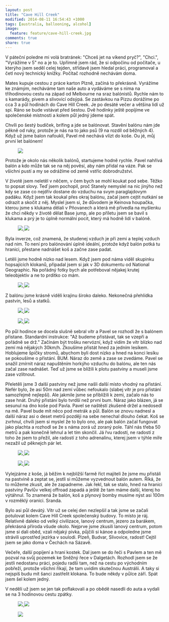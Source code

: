 ```yaml
---
layout: post
title: "Cave Hill Creek"
modified: 2014-08-11 16:54:43 +1000
tags: [australia, ballooning, alcohol]
image:
  feature: feature/cave-hill-creek.jpg
comments: true
share: true
---
```

V páteční poledne mi volá bratránek: "Chceš jet na víkend pryč?", "Chci.", "Vyrážíme v 5" no a je to. Upřímně jsem rád, že si odpočinu od počítače, u kterýho jsem seděl celej tejden, střídavě jsem hledal práci, programoval a četl nový technický knížky. Počítač rozhodně nechávám doma.

Mates kupuje cestou z práce karton Plzně, začíná to překrásně. Vyrážíme ke známým, necháváme tam naše auto a vydáváme se s nima na tříhodinovou cestu na západ od Melbourne na sraz balónistů. Rychle nám to s kamarády, pivem a slivovicí odsýpá. Se zastávkou na Pizzu dorážíme po cca 3 a půl hodinách do Cave Hill Creek. Je po desáté večer a většina lidí už spí. Ráno se bude vstávat před šestou. Dvě hodinky ještě popíjíme ve společenské místnosti a kolem půl jedný jdeme spát.

Chvíli po šestý budíček, brífing a jde se balónovat. Stavění balónu nám jde pěkně od ruky, protože je nás na to jako psů (9 na rozdíl od běžných 4). Když už jsme balon nafoukli, Pavel mě nechává vlízt do koše. Ou jé, můj první let balónem!

<figure>
  <a href="/images/photos/original/balon-nahrivani.jpg">
    <img src="/images/photos/medium/balon-nahrivani.jpg"/>
  </a>
</figure>

Protože je okolo nás několik balónů, startujeme hodně rychle. Pavel nahřívá balón a kdo může tak se na něj pověsí, aby nám přidal na váze. Pak se všichni pustí a my se odrážíme od země vstříc dobrodružství.

V životě jsem neletěl v něčem, v čem bych se mohl koukat pod sebe. Těžko to popsat slovy. Teď jsem pochopil, proč Stanely nemyslel na nic jinýho než kdy se zase co nejdřív dostane do vzduchu na svym paraglajdovym padáku. Když jsem tak koukal přes okraj balónu, začal jsem cejtit nutkání se odrazit a skočit z něj. Myslel jsem si, že důvodem je Keinova houpačka, kterou jsme s klukama dělali v Pňovanech a která mě přivedla na myšlenku že chci někdy v životě dělat Base jump, ale po příletu jsem se bavil s klukama a prý je to úplně normální pocit, který má hodně lidí v balóně.

<figure class="half">
<a href="/images/photos/original/balony-z-vrchu.jpg">
<img src="/images/photos/medium/balony-z-vrchu.jpg"/>
</a>
<a href="/images/photos/original/les-z-vrchu.jpg">
<img src="/images/photos/medium/les-z-vrchu.jpg"/>
</a>
</figure>

Byla inverze, což znamená, že studenej vzduch je při zemi a teplej vzduch nad nim. To není pro balónování úplně ideální, protože když balón potká tu hranici, přestane nadnášet koš a začne zase padat.

Letěli jsme hodně nízko nad lesem. Když jsem pod náma viděl skupinku hopsajících klokanů, připadal jsem si jak v 3D dokumentu od National Geographic. Na pořádný fotky bych ale potřeboval nějakej krutej teleobjektiv a ne to prdítko co mám.

<figure class="half">
<a href="/images/photos/original/klokani-z-vrchu1.jpg">
<img src="/images/photos/medium/klokani-z-vrchu1.jpg"/>
</a>
<a href="/images/photos/original/klokani-z-vrchu2.jpg">
<img src="/images/photos/medium/klokani-z-vrchu2.jpg"/>
</a>
</figure>

Z balónu jsme krásně viděli krajinu široko daleko. Nekonečná přehlídka pastvin, lesů a statků.

<figure class="half">
<a href="/images/photos/original/balon-pohled1.jpg">
<img src="/images/photos/medium/balon-pohled1.jpg"/>
</a>
<a href="/images/photos/original/balon-pohled2.jpg">
<img src="/images/photos/medium/balon-pohled2.jpg"/>
</a>
</figure>

<figure class="half">
<a href="/images/photos/original/balon-pohled3.jpg">
<img src="/images/photos/medium/balon-pohled3.jpg"/>
</a>
<a href="/images/photos/original/balon-pohled4.jpg">
<img src="/images/photos/medium/balon-pohled4.jpg"/>
</a>
</figure>

Po půl hodince se docela slušně sebral vítr a Pavel se rozhodl že s balónem přistane. Standardní instrukce: "Až budeme přistávat, tak se vzepři a pořádně se drž." Začínám být trošku nervózní, když vidím že vítr blízko nad zemí má nějakých 30km/h. Zkoušíme přistát hned za jedním lesíkem. Hoblujeme špičky stromů, abychom byli dost nízko a hned na konci lesíku se pokoušíme o přistání. BUM. Náraz do země a zase se zvedáme. Pavel se snažil zmírnit náraz napuštěním horkýho vzduchu do balónu, ale ten nás začal zase nadnášet. Teď už jsme se blížili k plotu pastviny a museli jsme zase vzlítnout.

Přeletěli jsme 3 další pastviny než jsme našli další místo vhodný na přistání. Nefér bylo, že asi 50m nad zemí vůbec nefoukalo (slabej vítr je pro přistání samozřejmě nejlepší). Ale jakmile jsme se přiblížili k zemi, začalo nás to zase hnát. Druhý přistání bylo tvrdší než první bum. Náraz jako blázen, já se sesunul na dno koše pod Pavla. Pavel se naštěstí zkušeně držel a nedosedl na mě. Pavel bude mít něco pod metrák a půl. Balón se znovu nadnesl a další náraz asi o deset metrů později na sebe nenechal dlouho čekat. Koš se zvrhnul, chvíli jsem si myslel že to bylo ono, ale pak balón začal fungovat jako plachta a rozhodl se že s náma zorá už zoraný pole. Táhl nás třeba 50 metrů a pak konečně lehnul a let tím skončil. Já řvu radostí, ne radostí z toho že jsem to přežil, ale radostí z toho adrenalinu, kterej jsem v týhle míře nezažil už pěknejch pár let.

<figure class="half">
<a href="/images/photos/original/dopad1.jpg">
<img src="/images/photos/medium/dopad1.jpg"/>
</a>
<a href="/images/photos/original/dopad2.jpg">
<img src="/images/photos/medium/dopad2.jpg"/>
</a>
</figure>

<figure class="half">
<a href="/images/photos/original/dopad3.jpg">
<img src="/images/photos/medium/dopad3.jpg"/>
</a>
<a href="/images/photos/original/dopad4.jpg">
<img src="/images/photos/medium/dopad4.jpg"/>
</a>
</figure>

Vylejzáme z koše, já běžim k nejbližší farmě říct majiteli že jsme mu přistáli na pastvině a zeptat se, jestli si můžeme vyzvednout balón autem. Říká, že to můžeme zkusit, ale že zapadneme. Jak řekl, tak se stalo, hned na hranici pastviny Pavlův velkej offroad zapadá a ještě že tam máme další, kterej ho výtáhnul. To znamená že balón, koš a plynový bomby musíme nýst asi 100m v rozměklý oranici. Sranda.

Bylo asi půl devátý. Vítr už se celej den nezlepšil a tak jsme se začali potulovat kolem Cave Hill Creek společenský budovy. To místo je ráj. Relativně daleko od velký civilizace, lanový centrum, jezero za barákem, překrásná příroda všude okolo. Nejprve jsme zkusili lanový centrum, potom jsme si dali oběd, vzali nějaký pivka, půjčili si kánoe a odpoledne jsme strávili uprostřed jezírka v soulodi. Plzeň, Budvar, Slivovice, radost! Cejtil jsem se jako doma v Čechách na Sázavě.

Večeře, další popíjení a hraní kostek. Dal jsem se do řeči s Pavlem a ten mě pozval na svůj pozemek ke Sněžný řece v Dalgetách. Rozhodl jsem se že jestli nedostanu práci, pojedu radši tam, než na cestu po východním pobřeží, protože všichni říkají, že tam uvidim skutečnou Austrálii. A taky si nejspíš budu mít šanci zastřelit klokana. To bude někdy v půlce září. Spát jsem šel kolem jedný.

V neděli už jsem se jen tak poflakovali a po obědě nasedli do auta a vydali se na 3 hodinovou cestu zpátky.

<figure class="half">
<a href="/images/photos/original/balonovani-konec1.jpg">
<img src="/images/photos/medium/balonovani-konec1.jpg"/>
</a>
<a href="/images/photos/original/balonovani-konec2.jpg">
<img src="/images/photos/medium/balonovani-konec2.jpg"/>
</a>
</figure>

<figure class="half">
<a href="/images/photos/original/balonovani-konec3.jpg">
<img src="/images/photos/medium/balonovani-konec3.jpg"/>
</a>
</figure>
